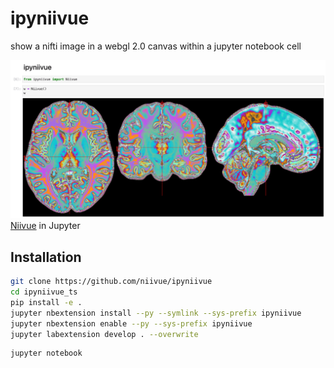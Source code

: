 
# ipyniivue
show a nifti image in a webgl 2.0 canvas within a jupyter notebook cell

![example](docs/example.png)
[Niivue](https://github.com/niivue/niivue) in Jupyter

## Installation
```sh
git clone https://github.com/niivue/ipyniivue
cd ipyniivue_ts
pip install -e .
jupyter nbextension install --py --symlink --sys-prefix ipyniivue
jupyter nbextension enable --py --sys-prefix ipyniivue
jupyter labextension develop . --overwrite
```
```
jupyter notebook
```
